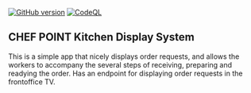 [![GitHub version](https://badge.fury.io/gh/joao-vasconcelos%2Fkds.svg)](https://badge.fury.io/gh/joao-vasconcelos%2Fkds)
[![CodeQL](https://github.com/joao-vasconcelos/kds/actions/workflows/codeql-analysis.yml/badge.svg)](https://github.com/joao-vasconcelos/kds/actions/workflows/codeql-analysis.yml)

## CHEF POINT Kitchen Display System

This is a simple app that nicely displays order requests, and allows the workers to accompany the several steps of receiving, preparing and readying
the order. Has an endpoint for displaying order requests in the frontoffice TV.
